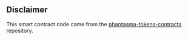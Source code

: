 ## Disclaimer

This smart contract code came from the [phantasma-tokens-contracts](https://github.com/OnBlockIO/phantasma-tokens-contracts) repository.
